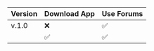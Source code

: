 
| Version | Download App       | Use Forums            |
| ------- | ------------------ | ------------------    |
| v.1.0   | :x:                | :white_check_mark:    |
|         | :white_check_mark: | :white_check_mark:    |

